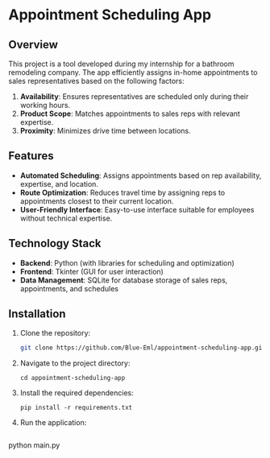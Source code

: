 # Appointment Scheduling App

## Overview

This project is a tool developed during my internship for a bathroom remodeling company. The app efficiently assigns in-home appointments to sales representatives based on the following factors:

1. **Availability**: Ensures representatives are scheduled only during their working hours.
2. **Product Scope**: Matches appointments to sales reps with relevant expertise.
3. **Proximity**: Minimizes drive time between locations.

## Features

- **Automated Scheduling**: Assigns appointments based on rep availability, expertise, and location.
- **Route Optimization**: Reduces travel time by assigning reps to appointments closest to their current location.
- **User-Friendly Interface**: Easy-to-use interface suitable for employees without technical expertise.

## Technology Stack

- **Backend**: Python (with libraries for scheduling and optimization)
- **Frontend**: Tkinter (GUI for user interaction)
- **Data Management**: SQLite for database storage of sales reps, appointments, and schedules

## Installation

1. Clone the repository:
   ```bash
   git clone https://github.com/Blue-Eml/appointment-scheduling-app.git
   ``` 

2. Navigate to the project directory:
   ``` 
   cd appointment-scheduling-app
   ``` 

3. Install the required dependencies:
   ``` 
   pip install -r requirements.txt
   ``` 

4. Run the application:
   ``` 
python main.py  
   ``` 


